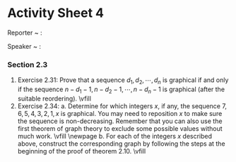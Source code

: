 # Activity Sheet 4

Reporter
  ~ :

Speaker
  ~ :

### Section 2.3

1. Exercise 2.31: Prove that a sequence $d_1,d_2,\cdots,d_n$ is graphical if and only if the sequence $n-d_1-1,n-d_2-1,\cdots,n-d_n-1$ is graphical (after the suitable reordering).
    \vfill
2. Exercise 2.34:
    a. Determine for which integers $x$, if any, the sequence $7,6,5,4,3,2,1,x$ is graphical. You may need to reposition $x$ to make sure the sequence is non-decreasing. Remember that you can also use the first theorem of graph theory to exclude some possible values without much work.
    \vfill
    \newpage
    b. For each of the integers $x$ described above, construct the corresponding graph by following the steps at the beginning of the proof of theorem 2.10.
    \vfill

